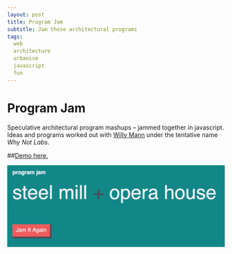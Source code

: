 ```yaml
---
layout: post
title: Program Jam
subtitle: Jam those architectural programs
tags:
  web
  architecture
  urbanism
  javascript
  fun
---
```


# Program Jam
Speculative architectural program mashups – jammed together in javascript. Ideas and programs worked out with [Willy Mann](http://www.willymann.com) under the tentative name *Why Not Labs*.

##[Demo here.](http://johnmccartin.github.io/program-jam/)

![Jam It](https://raw.githubusercontent.com/johnmccartin/johnmccartin.github.io/master/img/jam-it.png)